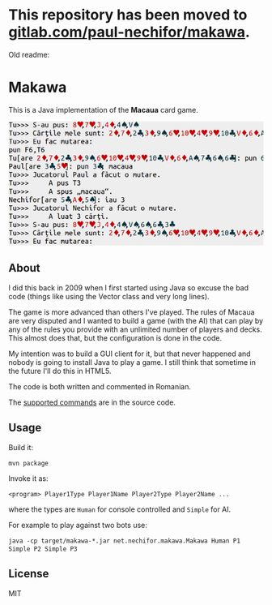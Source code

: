 # This repository has been moved to [gitlab.com/paul-nechifor/makawa](http://gitlab.com/paul-nechifor/makawa).

Old readme:

# Makawa

This is a Java implementation of the **Macaua** card game.

![makawa screenshot](screenshot.png)

## About

I did this back in 2009 when I first started using Java so excuse the bad code
(things like using the Vector class and very long lines).

The game is more advanced than others I've played. The rules of Macaua are very
disputed and I wanted to build a game (with the AI) that can play by any of the
rules you provide with an unlimited number of players and decks. This almost
does that, but the configuration is done in the code.

My intention was to build a GUI client for it, but that never happened and
nobody is going to install Java to play a game. I still think that sometime in
the future I'll do this in HTML5.

The code is both written and commented in Romanian.

The [supported commands][cmds] are in the source code.

## Usage

Build it:

    mvn package

Invoke it as:

    <program> Player1Type Player1Name Player2Type Player2Name ...

where the types are `Human` for console controlled and `Simple` for AI.

For example to play against two bots use:

    java -cp target/makawa-*.jar net.nechifor.makawa.Makawa Human P1 Simple P2 Simple P3

## License

MIT

[cmds]: src/main/java/net/nechifor/makawa/JucatorUmanText.java#L78
